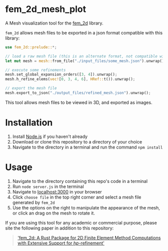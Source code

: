 # fem_2d_mesh_plot

A Mesh visualization tool for the [fem_2d](https://github.com/jeremiah-corrado/fem_2d) library. 

`fem_2d` allows mesh files to be exported in a json format compatible with this library:

```Rust
use fem_2d::prelude::*;

// load a raw mesh file (this is an alternate format, not compatible with this library)
let mut mesh = mesh::from_file("./input_files/some_mesh.json").unwrap();

// execute some refinements
mesh.set_global_expansion_orders([3, 4]).unwrap();
mesh.h_refine_elems(vec![0, 3, 4, 6], HRef::t()).unwrap();

// export the mesh file 
mesh.export_to_json("./output_files/refined_mesh.json").unwrap();
```

 This tool allows mesh files to be viewed in 3D, and exported as images.

# Installation

1. Install [Node.js](https://nodejs.org/en/download/) if you haven't already
2. Download or clone this repository to a directory of your choice
3. Navigate to the directory in a terminal and run the command `npm install`

# Usage

1. Navigate to the directory containing this repo's code in a terminal
2. Run `node server.js` in the terminal
3. Navigate to [localhost:3000](http://http://localhost:3000/) in your browser
4. Click `choose file` in the top right corner and select a mesh file generated by `fem_2d`
5. Use the options on the right to manipulate the appearance of the mesh, or click an drag on the mesh to rotate it. 

If you are using this tool for any academic or commercial purpose, please site the following paper in addition to this repository:
> ['fem_2d: A Rust Package for 2D Finite Element Method Computations with Extensive Support for *hp*-refinement'](...)
